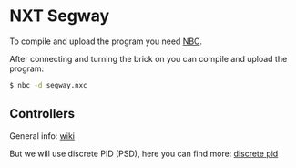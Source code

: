 # NXT Segway

To compile and upload the program you need [NBC](http://bricxcc.sourceforge.net/nbc/).

After connecting and turning the brick on you can compile and upload the program:

```bash
$ nbc -d segway.nxc
```

Controllers
----------
General info:
[wiki](https://en.wikipedia.org/wiki/PID_controller)

But we will use discrete PID (PSD), here you can find more:
[discrete pid](http://books.fs.vsb.cz/cislicovaregulace/data/kapitola4.html)
